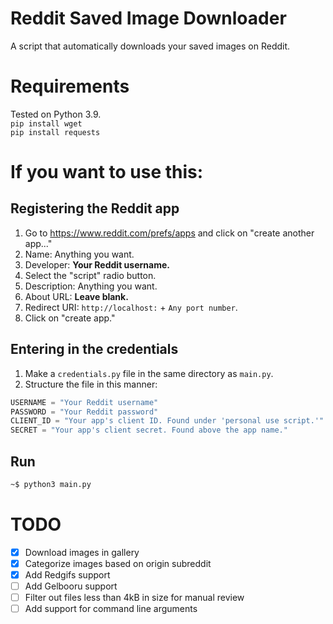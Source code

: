 # Reddit Saved Image Downloader  
A script that automatically downloads your saved images on Reddit.

# Requirements
Tested on Python 3.9.  
`pip install wget`  
`pip install requests`

# If you want to use this:
## Registering the Reddit app
1. Go to https://www.reddit.com/prefs/apps and click on "create another app..."  
2. Name: Anything you want.
3. Developer: **Your Reddit username.**
4. Select the "script" radio button.
5. Description: Anything you want.
6. About URL: **Leave blank.**
7. Redirect URI: `http://localhost:` + `Any port number`.
8. Click on "create app."
## Entering in the credentials
1. Make a `credentials.py` file in the same directory as `main.py`.
2. Structure the file in this manner:  
```py
USERNAME = "Your Reddit username"
PASSWORD = "Your Reddit password"
CLIENT_ID = "Your app's client ID. Found under 'personal use script.'"
SECRET = "Your app's client secret. Found above the app name."
```
## Run
```bash
~$ python3 main.py
```

# TODO
- [x] Download images in gallery  
- [x] Categorize images based on origin subreddit  
- [x] Add Redgifs support
- [ ] Add Gelbooru support
- [ ] Filter out files less than 4kB in size for manual review  
- [ ] Add support for command line arguments